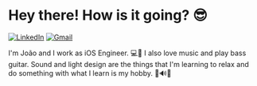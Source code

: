# Hey there! How is it going? 😎
[![LinkedIn](https://img.shields.io/badge/-Connect-blue?style=flat-square&logo=Linkedin&logoColor=white&link=https://www.linkedin.com/in/arthur-andrade-fullstack-dev/)](https://www.linkedin.com/in/joao-victor-tribuzy/?locale=en_US)
[![Gmail](https://img.shields.io/badge/-Contact%20Me!-c14438?style=flat-square&logo=Gmail&logoColor=white&link=mailto:arthur.diegoo@hotmail.com)](mailto:joaovtribuzy@gmail.com)

I'm João and I work as iOS Engineer. 💻📲 I also love music and play bass guitar. Sound and light design are the things that I'm learning to relax and do something with what I learn is my hobby. 🎸🔊💡
